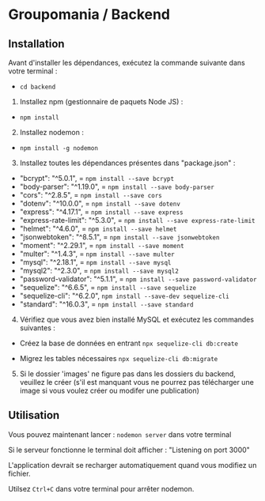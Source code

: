# Groupomania / Backend #

## Installation ##

Avant d'installer les dépendances, exécutez la commande suivante dans votre terminal : 

- `cd backend`

1) Installez npm (gestionnaire de paquets Node JS) :

- `npm install`

2) Installez nodemon :

- `npm install -g nodemon`

3) Installez toutes les dépendances présentes dans "package.json" :

- "bcrypt": "^5.0.1", = `npm install --save bcrypt`
- "body-parser": "^1.19.0", = `npm install --save body-parser`
- "cors": "^2.8.5", = `npm install --save cors`
- "dotenv": "^10.0.0", = `npm install --save dotenv`
- "express": "^4.17.1", = `npm install --save express`
- "express-rate-limit": "^5.3.0", = `npm install --save express-rate-limit`
- "helmet": "^4.6.0", = `npm install --save helmet`
- "jsonwebtoken": "^8.5.1", = `npm install --save jsonwebtoken`
- "moment": "^2.29.1", = `npm install --save moment`
- "multer": "^1.4.3", = `npm install --save multer`
- "mysql": "^2.18.1", = `npm install --save mysql`
- "mysql2": "^2.3.0", = `npm install --save mysql2`
- "password-validator": "^5.1.1", = `npm install --save password-validator`
- "sequelize": "^6.6.5", = `npm install --save sequelize`
- "sequelize-cli": "^6.2.0", `npm install --save-dev sequelize-cli`
- "standard": "^16.0.3", = `npm install --save standard`

4) Vérifiez que vous avez bien installé MySQL et exécutez les commandes suivantes :

- Créez la base de données en entrant `npx sequelize-cli db:create`

- Migrez les tables nécessaires `npx sequelize-cli db:migrate`

5) Si le dossier 'images' ne figure pas dans les dossiers du backend, veuillez le créer (s'il est manquant vous ne pourrez pas télécharger une image si vous voulez créer ou modifer une publication)

## Utilisation ##

Vous pouvez maintenant lancer : `nodemon server` dans votre terminal

Si le serveur fonctionne le terminal doit afficher : 
"Listening on port 3000"

L'application devrait se recharger automatiquement quand vous modifiez un fichier.

Utilsez `Ctrl+C` dans votre terminal pour arrêter nodemon.
